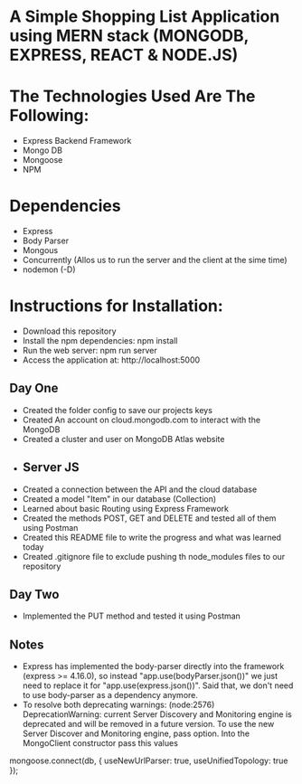 # A Simple Shopping List Application using MERN stack (MONGODB, EXPRESS, REACT & NODE.JS)

# The Technologies Used Are The Following:

* Express Backend Framework
* Mongo DB
* Mongoose
* NPM

# Dependencies
* Express
* Body Parser
* Mongous
* Concurrently (Allos us to run the server and the client at the sime time)
* nodemon (-D)

# Instructions for Installation:

* Download this repository
* Install the npm dependencies: npm install
* Run the web server: npm run server
* Access the application at: http://localhost:5000


## Day One
* Created the folder config to save our projects keys
* Created An account on cloud.mongodb.com to interact with the MongoDB
* Created a cluster and user on MongoDB Atlas website
* ## Server JS
* Created a connection between the API and the cloud database
* Created a model "Item" in our database (Collection)
* Learned about basic Routing using Express Framework
* Created the methods POST, GET and DELETE and tested all of them using Postman
* Created this README file to write the progress and what was learned today
* Created .gitignore file to exclude pushing th node_modules files to our repository

## Day Two
* Implemented the PUT method and tested it using Postman

## Notes

* Express has implemented the body-parser directly into the framework (express >= 4.16.0), so instead "app.use(bodyParser.json())" we just need to replace it for "app.use(express.json())". Said that, we don't need to use body-parser as a dependency anymore.
* To resolve both deprecating warnings: (node:2576) DeprecationWarning: current Server Discovery and Monitoring engine is deprecated and will be removed in a future version. To use the new Server Discover and Monitoring engine, pass option. Into the MongoClient constructor pass this values

mongoose.connect(db, { useNewUrlParser: true, useUnifiedTopology: true }); 